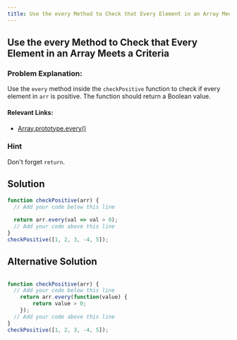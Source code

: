 ```yaml
---
title: Use the every Method to Check that Every Element in an Array Meets a Criteria
---
```

## Use the every Method to Check that Every Element in an Array Meets a Criteria

<!-- This is a stub. <a href='https://github.com/freecodecamp/guides/tree/master/src/pages/certifications/javascript-algorithms-and-data-structures/functional-programming/use-the-every-method-to-check-that-every-element-in-an-array-meets-a-criteria/index.md' target='_blank' rel='nofollow'>Help our community expand it</a>. -->

<!-- <a href='https://github.com/freecodecamp/guides/blob/master/README.md' target='_blank' rel='nofollow'>This quick style guide will help ensure your pull request gets accepted</a>. -->

<!-- The article goes here, in GitHub-flavored Markdown. Feel free to add YouTube videos, images, and CodePen/JSBin embeds  -->
### Problem Explanation:
Use the `every` method inside the `checkPositive` function to check if every element in `arr` is positive. The function should return a Boolean value.

#### Relevant Links:
  - [Array.prototype.every()](https://developer.mozilla.org/en-US/docs/Web/JavaScript/Reference/Global_Objects/Array/every)
  
### Hint
Don't forget `return`.

## Solution
```javascript
function checkPositive(arr) {
  // Add your code below this line
  
  return arr.every(val => val > 0);
  // Add your code above this line
}
checkPositive([1, 2, 3, -4, 5]);
```

## Alternative Solution

```javascript

function checkPositive(arr) {
  // Add your code below this line
    return arr.every(function(value) {
        return value > 0;
    });
  // Add your code above this line
}
checkPositive([1, 2, 3, -4, 5]);

```
